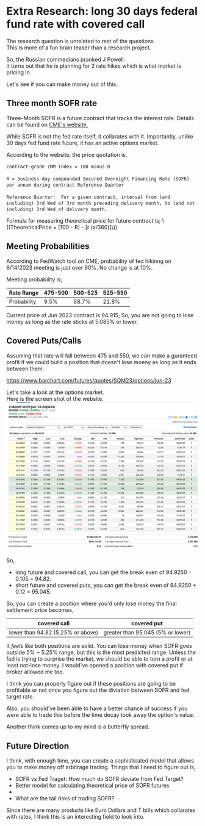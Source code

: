 # Extra Research: long 30 days federal fund rate with covered call
The research question is unrelated to rest of the questions.  
This is more of a fun brain teaser than a research project.

So, the Russian commedians pranked J Powell.  
It turns out that he is planning for 2 rate hikes which is what market is pricing in.

Let's see if you can make money out of this.

## Three month SOFR rate
Three-Month SOFR is a future contract that tracks the interest rate.
Details can be found on [CME's website.](https://www.cmegroup.com/markets/interest-rates/stirs/eurodollar.contractSpecs.html)

While SOFR is not the fed rate itself, it collarates with it.
Importantly, unlike 30 days fed fund rate future, it has an active options market.

According to the website, the price quotation is,
```
contract-grade IMM Index = 100 minus R 

R = business-day compounded Secured Overnight Financing Rate (SOFR) per annum during contract Reference Quarter

Reference Quarter:  For a given contract, interval from (and including) 3rd Wed of 3rd month preceding delivery month, to (and not including) 3rd Wed of delivery month.
```

Formula for measuring theoretical price for future contract is;
\\((TheoreticalPrice = [100 - R] - [r (x/360)]\\))  

## Meeting Probabilities
According to FedWatch tool on CME, probability of fed hikinng on 6/14/2023 meeting is just over 90%. No change is at 10%. 

Meeting probability is;

| Rate Range  | 475-500 | 500-525 | 525-550 |
| ----------- | ------- | ------- | ------- |
| Probability | 9.5%    | 68.7%   | 21.8%   |

Current price of Jun 2023 contract is 94.915; So, you are not going to lose money as long as the rate sticks at 5.085% or lower.

## Covered Puts/Calls
Assuming that rate will fall between 475 and 550, we can make a guranteed profit if we could build a position that doesn't lose moeny as long as it ends between them.

https://www.barchart.com/futures/quotes/SQM23/options/jun-23

Let's take a look at the options market.  
Here is the screen shot of the website.
![](./main.png)

So, 
- long future and covered call, you can get the break even of 94.9250 - 0.105 = 94.82.
- short future and covered puts, you can get the break even of 94.9250 + 0.12 = 95.045.

So, you can create a position where you'd only lose money the final settlement price becomes,  

| covered call                      | covered put                       |
| --------------------------------- | --------------------------------- |
| lower than 94.82 (5.25% or above) | greater than 95.045 (5% or lower) |

It *feels* like both positions are solid.
You can lose money when SOFR goes outside 5% ~ 5.25% range, but this is the most predicted range.
Unless the fed is trying to surprise the market, we should be able to turn a profit or at least not-lose money.
I would've opened a position with covered put if broker allowed me too.

I think you can properly figure out if these positions are going to be profitable or not once you figure out the diviation between SOFR and fed target rate.

Also, you should've been able to have a better chance of success if you were able to trade this before the time decay took away the option's value.

Another think comes up to my mind is a butterfly spread.

## Future Direction

I think, with enough time, you can create a sophisticated model that allows you to make money off arbitrage trading.
Things that I need to figure out is,
- SOFR vs Fed Traget: How much do SOFR deviate from Fed Target?
- Better model for calculating theoretical price of SOFR futures
- 
- What are the tail risks of trading SOFR?

Since there are many products like Euro Dollars and T bills which collarates with rates, I think this is an interesting field to look into.


